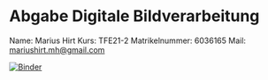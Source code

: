 # Abgabe Digitale Bildverarbeitung 
Name: Marius Hirt 
Kurs: TFE21-2
Matrikelnummer: 6036165
Mail: mariushirt.mh@gmail.com


[![Binder](https://mybinder.org/badge_logo.svg)](https://mybinder.org/v2/gh/Hirteee/DigitaleBildverarbeitung.git/HEAD)
